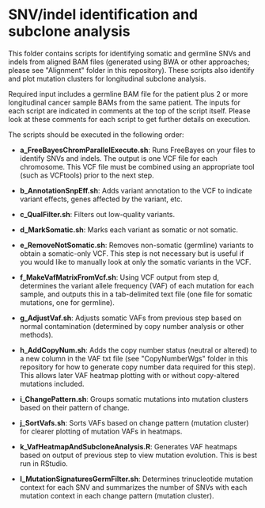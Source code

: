 # SNV/indel identification and subclone analysis

This folder contains scripts for identifying somatic and germline SNVs and indels
from aligned BAM files (generated using BWA or other approaches; please see "Alignment"
folder in this repository). These scripts also identify and plot mutation clusters
for longitudinal subclone analysis.

Required input includes a germline BAM file for the patient plus 2 or more longitudinal
cancer sample BAMs from the same patient. The inputs for each script are indicated in 
comments at the top of the script itself. Please look at these comments for each script to 
get further details on execution.

The scripts should be executed in the following order:

* **a_FreeBayesChromParallelExecute.sh**: Runs FreeBayes on your files to identify SNVs and
	indels. The output is one VCF file for each chromosome. This VCF file must be combined 
	using an appropriate tool (such as VCFtools) prior to the next step.

* **b_AnnotationSnpEff.sh**: Adds variant annotation to the VCF to indicate variant effects,
	genes affected by the variant, etc.

* **c_QualFilter.sh**: Filters out low-quality variants.

* **d_MarkSomatic.sh**: Marks each variant as somatic or not somatic.

* **e_RemoveNotSomatic.sh**: Removes non-somatic (germline) variants to obtain a somatic-only
	VCF. This step is not necessary but is useful if you would like to manually
	look at only the somatic variants in the VCF.

* **f_MakeVafMatrixFromVcf.sh**: Using VCF output from step d, determines the variant allele
	frequency (VAF) of each mutation for each sample, and outputs this in a tab-delimited
	text file (one file for somatic mutations, one for germline).

* **g_AdjustVaf.sh**: Adjusts somatic VAFs from previous step based on normal contamination (determined
	by copy number analysis or other methods).

* **h_AddCopyNum.sh**: Adds the copy number status (neutral or altered) to a new column in the VAF
	txt file (see "CopyNumberWgs" folder in this repository for how to generate copy number 
	data required for this step). This allows later VAF heatmap plotting with or without 
	copy-altered mutations included.

* **i_ChangePattern.sh**: Groups somatic mutations into mutation clusters based on their pattern of
	change.

* **j_SortVafs.sh**: Sorts VAFs based on change pattern (mutation cluster) for clearer plotting of
	mutation VAFs in heatmaps.

* **k_VafHeatmapAndSubcloneAnalysis.R**: Generates VAF heatmaps based on output of previous step to view
	mutation evolution. This is best run in RStudio.

* **l_MutationSignaturesGermFilter.sh**: Determines trinucleotide mutation context for each SNV and
	summarizes the number of SNVs with each mutation context in each change pattern (mutation cluster).

